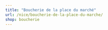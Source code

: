 ```yaml
---
title: "Boucherie de la place du marché"
url: /nice/boucherie-de-la-place-du-marche/
shop: boucherie
---
```

